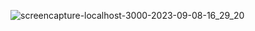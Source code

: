 
![screencapture-localhost-3000-2023-09-08-16_29_20](https://github.com/anjanadave/Light-Dark-theme/assets/138798176/4c74828a-0018-4945-ab3c-b8ae5ca6b996)
